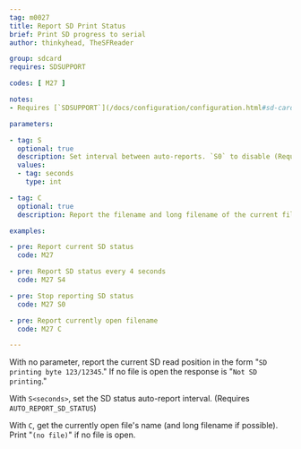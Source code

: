 ```yaml
---
tag: m0027
title: Report SD Print Status
brief: Print SD progress to serial
author: thinkyhead, TheSFReader

group: sdcard
requires: SDSUPPORT

codes: [ M27 ]

notes:
- Requires [`SDSUPPORT`](/docs/configuration/configuration.html#sd-card)

parameters:

- tag: S
  optional: true
  description: Set interval between auto-reports. `S0` to disable (Requires `AUTO_REPORT_SD_STATUS`)
  values:
  - tag: seconds
    type: int

- tag: C
  optional: true
  description: Report the filename and long filename of the current file

examples:

- pre: Report current SD status
  code: M27

- pre: Report SD status every 4 seconds
  code: M27 S4

- pre: Stop reporting SD status
  code: M27 S0

- pre: Report currently open filename
  code: M27 C

---
```


With no parameter, report the current SD read position in the form "`SD printing byte 123/12345`." If no file is open the response is "`Not SD printing`."

With `S<seconds>`, set the SD status auto-report interval. (Requires `AUTO_REPORT_SD_STATUS`)

With `C`, get the currently open file's name (and long filename if possible). Print "`(no file)`" if no file is open.
